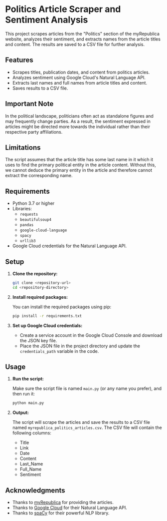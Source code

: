 

# Politics Article Scraper and Sentiment Analysis

This project scrapes articles from the "Politics" section of the myRepublica website, analyzes their sentiment, and extracts names from the article titles and content. The results are saved to a CSV file for further analysis.

## Features

- Scrapes titles, publication dates, and content from politics articles.
- Analyzes sentiment using Google Cloud's Natural Language API.
- Extracts last names and full names from article titles and content.
- Saves results to a CSV file.

## Important Note

In the political landscape, politicians often act as standalone figures and may frequently change parties. As a result, the sentiment expressed in articles might be directed more towards the individual rather than their respective party affiliations.

## Limitations 

The script assumes that the article title has some last name in it which it uses to find the primary political entity in the article content. Without this, we cannot deduce the primary entity in the article and therefore cannot extract the corresponding name. 

## Requirements

- Python 3.7 or higher
- Libraries:
  - `requests`
  - `beautifulsoup4`
  - `pandas`
  - `google-cloud-language`
  - `spacy`
  - `urllib3`
- Google Cloud credentials for the Natural Language API.

## Setup

1. **Clone the repository:**

   ```bash
   git clone <repository-url>
   cd <repository-directory>
   ```

2. **Install required packages:**

   You can install the required packages using pip:

   ```bash
   pip install -r requirements.txt
   ```

3. **Set up Google Cloud credentials:**

   - Create a service account in the Google Cloud Console and download the JSON key file.
   - Place the JSON file in the project directory and update the `credentials_path` variable in the code.

## Usage

1. **Run the script:**

   Make sure the script file is named `main.py` (or any name you prefer), and then run it:

   ```bash
   python main.py
   ```

2. **Output:**

   The script will scrape the articles and save the results to a CSV file named `myrepublica_politics_articles.csv`. The CSV file will contain the following columns:
   - Title
   - Link
   - Date
   - Content
   - Last_Name
   - Full_Name
   - Sentiment


## Acknowledgments

- Thanks to [myRepublica](https://myrepublica.nagariknetwork.com) for providing the articles.
- Thanks to [Google Cloud](https://cloud.google.com/natural-language/docs) for their Natural Language API.
- Thanks to [spaCy](https://spacy.io) for their powerful NLP library.




